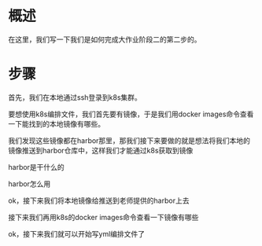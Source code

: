 # 概述

在这里，我们写一下我们是如何完成大作业阶段二的第二步的。

# 步骤

首先，我们在本地通过ssh登录到k8s集群。

要想使用k8s编排文件，我们首先要有镜像，于是我们用docker images命令查看一下能找到的本地镜像有哪些。

我们发现这些镜像都在harbor那里，那我们接下来要做的就是想法将我们本地的镜像推送到harbor仓库中，这样我们才能通过k8s获取到镜像

harbor是干什么的

harbor怎么用

ok，接下来我们将本地镜像给推送到老师提供的harbor上去

接下来我们再用k8s的docker images命令查看一下镜像有哪些

ok，接下来我们就可以开始写yml编排文件了